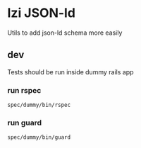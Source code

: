# Izi JSON-ld

Utils to add json-ld schema more easily


## dev
Tests should be run inside dummy rails app

### run rspec
```
spec/dummy/bin/rspec
```

### run guard
```
spec/dummy/bin/guard
```
